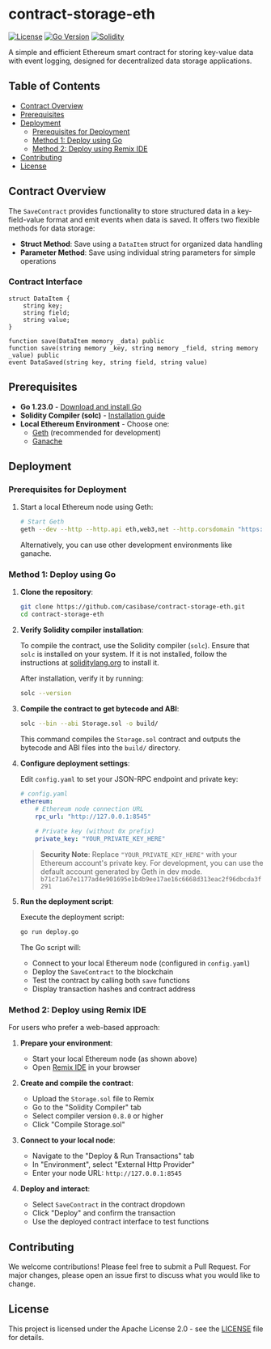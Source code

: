 # contract-storage-eth

[![License](https://img.shields.io/badge/License-Apache%202.0-blue.svg)](LICENSE)
[![Go Version](https://img.shields.io/badge/Go-1.23.0-blue.svg)](https://golang.org)
[![Solidity](https://img.shields.io/badge/Solidity-^0.8.0-blue.svg)](https://soliditylang.org)

A simple and efficient Ethereum smart contract for storing key-value data with event logging, designed for decentralized data storage applications.

## Table of Contents

- [Contract Overview](#contract-overview)
- [Prerequisites](#prerequisites)
- [Deployment](#deployment)
  - [Prerequisites for Deployment](#prerequisites-for-deployment)
  - [Method 1: Deploy using Go](#method-1-deploy-using-go)
  - [Method 2: Deploy using Remix IDE](#method-2-deploy-using-remix-ide)
- [Contributing](#contributing)
- [License](#license)

## Contract Overview

The `SaveContract` provides functionality to store structured data in a key-field-value format and emit events when data is saved. It offers two flexible methods for data storage:

- **Struct Method**: Save using a `DataItem` struct for organized data handling
- **Parameter Method**: Save using individual string parameters for simple operations

### Contract Interface

```solidity
struct DataItem {
    string key;
    string field;
    string value;
}

function save(DataItem memory _data) public
function save(string memory _key, string memory _field, string memory _value) public
event DataSaved(string key, string field, string value)
```

## Prerequisites

- **Go 1.23.0** - [Download and install Go](https://golang.org/dl/)
- **Solidity Compiler (solc)** - [Installation guide](https://docs.soliditylang.org/en/latest/installing-solidity.html#static-binaries)
- **Local Ethereum Environment** - Choose one:
  - [Geth](https://geth.ethereum.org/) (recommended for development)
  - [Ganache](https://trufflesuite.com/ganache/)

## Deployment

### Prerequisites for Deployment

1. Start a local Ethereum node using Geth:

    ```bash
    # Start Geth
    geth --dev --http --http.api eth,web3,net --http.corsdomain "https://remix.ethereum.org"
    ```

    Alternatively, you can use other development environments like ganache.

### Method 1: Deploy using Go

1. **Clone the repository**:

    ```bash
    git clone https://github.com/casibase/contract-storage-eth.git
    cd contract-storage-eth
    ```

2. **Verify Solidity compiler installation**:

    To compile the contract, use the Solidity compiler (`solc`). Ensure that `solc` is installed on your system. If it is not installed, follow the instructions at [soliditylang.org](https://docs.soliditylang.org/en/latest/installing-solidity.html#static-binaries) to install it.

    After installation, verify it by running:

    ```bash
    solc --version
    ```

3. **Compile the contract to get bytecode and ABI**:

    ```bash
    solc --bin --abi Storage.sol -o build/
    ```

    This command compiles the `Storage.sol` contract and outputs the bytecode and ABI files into the `build/` directory.

2. **Configure deployment settings**:

    Edit `config.yaml` to set your JSON-RPC endpoint and private key:
    ```yaml
    # config.yaml
    ethereum:
        # Ethereum node connection URL
        rpc_url: "http://127.0.0.1:8545"
        
        # Private key (without 0x prefix)
        private_key: "YOUR_PRIVATE_KEY_HERE"
    ```

    > **Security Note**:
    Replace `"YOUR_PRIVATE_KEY_HERE"` with your Ethereum account's private key. For development, you can use the default account generated by Geth in dev mode.
    `b71c71a67e1177ad4e901695e1b4b9ee17ae16c6668d313eac2f96dbcda3f291`

3. **Run the deployment script**:

   Execute the deployment script:

   ```bash
   go run deploy.go
   ```

   The Go script will:
   - Connect to your local Ethereum node (configured in `config.yaml`)
   - Deploy the `SaveContract` to the blockchain
   - Test the contract by calling both `save` functions
   - Display transaction hashes and contract address

### Method 2: Deploy using Remix IDE

For users who prefer a web-based approach:

1. **Prepare your environment**:
   - Start your local Ethereum node (as shown above)
   - Open [Remix IDE](https://remix.ethereum.org) in your browser

2. **Create and compile the contract**:
   - Upload the `Storage.sol` file to Remix
   - Go to the "Solidity Compiler" tab
   - Select compiler version `0.8.0` or higher
   - Click "Compile Storage.sol"

3. **Connect to your local node**:
   - Navigate to the "Deploy & Run Transactions" tab
   - In "Environment", select "External Http Provider"
   - Enter your node URL: `http://127.0.0.1:8545`

4. **Deploy and interact**:
   - Select `SaveContract` in the contract dropdown
   - Click "Deploy" and confirm the transaction
   - Use the deployed contract interface to test functions

## Contributing

We welcome contributions! Please feel free to submit a Pull Request. For major changes, please open an issue first to discuss what you would like to change.

## License

This project is licensed under the Apache License 2.0 - see the [LICENSE](LICENSE) file for details.
